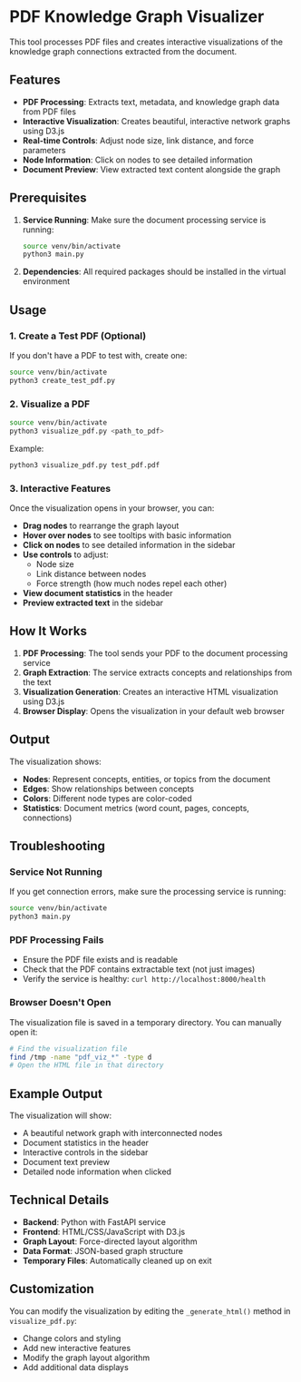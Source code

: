 # PDF Knowledge Graph Visualizer

This tool processes PDF files and creates interactive visualizations of the knowledge graph connections extracted from the document.

## Features

- **PDF Processing**: Extracts text, metadata, and knowledge graph data from PDF files
- **Interactive Visualization**: Creates beautiful, interactive network graphs using D3.js
- **Real-time Controls**: Adjust node size, link distance, and force parameters
- **Node Information**: Click on nodes to see detailed information
- **Document Preview**: View extracted text content alongside the graph

## Prerequisites

1. **Service Running**: Make sure the document processing service is running:
   ```bash
   source venv/bin/activate
   python3 main.py
   ```

2. **Dependencies**: All required packages should be installed in the virtual environment

## Usage

### 1. Create a Test PDF (Optional)
If you don't have a PDF to test with, create one:
```bash
source venv/bin/activate
python3 create_test_pdf.py
```

### 2. Visualize a PDF
```bash
source venv/bin/activate
python3 visualize_pdf.py <path_to_pdf>
```

Example:
```bash
python3 visualize_pdf.py test_pdf.pdf
```

### 3. Interactive Features

Once the visualization opens in your browser, you can:

- **Drag nodes** to rearrange the graph layout
- **Hover over nodes** to see tooltips with basic information
- **Click on nodes** to see detailed information in the sidebar
- **Use controls** to adjust:
  - Node size
  - Link distance between nodes
  - Force strength (how much nodes repel each other)
- **View document statistics** in the header
- **Preview extracted text** in the sidebar

## How It Works

1. **PDF Processing**: The tool sends your PDF to the document processing service
2. **Graph Extraction**: The service extracts concepts and relationships from the text
3. **Visualization Generation**: Creates an interactive HTML visualization using D3.js
4. **Browser Display**: Opens the visualization in your default web browser

## Output

The visualization shows:
- **Nodes**: Represent concepts, entities, or topics from the document
- **Edges**: Show relationships between concepts
- **Colors**: Different node types are color-coded
- **Statistics**: Document metrics (word count, pages, concepts, connections)

## Troubleshooting

### Service Not Running
If you get connection errors, make sure the processing service is running:
```bash
source venv/bin/activate
python3 main.py
```

### PDF Processing Fails
- Ensure the PDF file exists and is readable
- Check that the PDF contains extractable text (not just images)
- Verify the service is healthy: `curl http://localhost:8000/health`

### Browser Doesn't Open
The visualization file is saved in a temporary directory. You can manually open it:
```bash
# Find the visualization file
find /tmp -name "pdf_viz_*" -type d
# Open the HTML file in that directory
```

## Example Output

The visualization will show:
- A beautiful network graph with interconnected nodes
- Document statistics in the header
- Interactive controls in the sidebar
- Document text preview
- Detailed node information when clicked

## Technical Details

- **Backend**: Python with FastAPI service
- **Frontend**: HTML/CSS/JavaScript with D3.js
- **Graph Layout**: Force-directed layout algorithm
- **Data Format**: JSON-based graph structure
- **Temporary Files**: Automatically cleaned up on exit

## Customization

You can modify the visualization by editing the `_generate_html()` method in `visualize_pdf.py`:
- Change colors and styling
- Add new interactive features
- Modify the graph layout algorithm
- Add additional data displays 